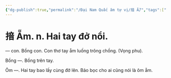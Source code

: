 ```yaml
---
{"dg-publish":true,"permalink":"/Đại Nam Quấc âm tự vị/揞 Ẵ/","tags":["âm-tự-vị"],"created":"2025-08-16T13:57:17.465+07:00"}
---
```


# 揞 Ẵm. n. Hai tay đở nổi.


— con. Bồng con. Con thơ tay ẵm luống trông chồng. (Vọng phu).

Bồng —. Bồng trên tay.

Ôm —. Hai tay bao lấy cùng đở lên. Bảo bọc cho ai cũng nói là ôm ẵm.